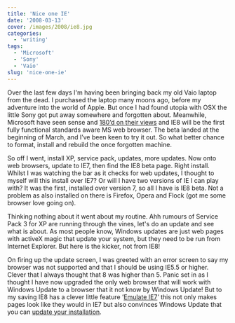 ```yaml
---
title: 'Nice one IE'
date: '2008-03-13'
cover: /images/2008/ie8.jpg
categories:
  - 'writing'
tags:
  - 'Microsoft'
  - 'Sony'
  - 'Vaio'
slug: 'nice-one-ie'
---
```


Over the last few days I'm having been bringing back my old Vaio laptop from the dead. I purchased the laptop many moons ago, before my adventure into the world of Apple. But once I had found utopia with OSX the little Sony got put away somewhere and forgotten about. Meanwhile, Microsoft have seen sense and [180’d on their views](https://www.theregister.co.uk/2008/03/04/ie8_web_standards/) and IE8 will be the first fully functional standards aware MS web browser. The beta landed at the beginning of March, and I’ve been keen to try it out. So what better chance to format, install and rebuild the once forgotten machine.

So off I went, install XP, service pack, updates, more updates. Now onto web browsers, update to IE7, then find the IE8 beta page. Right install. Whilst I was watching the bar as it checks for web updates, I thought to myself will this install over IE7? Or will I have two versions of IE I can play with? It was the first, installed over version 7, so all I have is IE8 beta. Not a problem as also installed on there is Firefox, Opera and Flock (got me some browser love going on).

Thinking nothing about it went about my routine. Ahh rumours of Service Pack 3 for XP are running through the vines, let's do an update and see what is about. As most people know, Windows updates are just web pages with activeX magic that update your system, but they need to be run from Internet Explorer. But here is the kicker, not from IE8!

On firing up the update screen, I was greeted with an error screen to say my browser was not supported and that I should be using IE5.5 or higher. Clever that I always thought that 8 was higher than 5. Panic set in as I thought I have now upgraded the only web browser that will work with Windows Update to a browser that it not know by Windows Update! But to my saving IE8 has a clever little feature ’[Emulate IE7](https://www.flickr.com/photos/markomihelcic/2313205260/)’ this not only makes pages look like they would in IE7 but also convinces Windows Update that you can [update your installation](https://blogs.msdn.com/ie/archive/2008/03/09/using-the-emulate-ie7-button.aspx).
